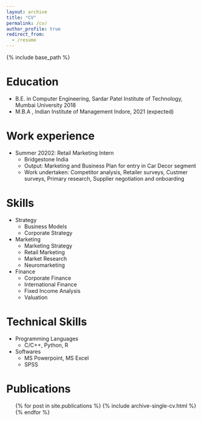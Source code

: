```yaml
---
layout: archive
title: "CV"
permalink: /cv/
author_profile: true
redirect_from:
  - /resume
---
```


{% include base_path %}

Education
======
* B.E. in Computer Engineering, Sardar Patel Institute of Technology, Mumbai University 2018
* M.B.A , Indian Institute of Management Indore, 2021 (expected)
<!--- * Ph.D in Version Control Theory, GitHub University, 2018 (expected) --->

Work experience
======
* Summer 20202: Retail Marketing Intern
  * Bridgestone India
  * Output: Marketing and Business Plan for entry in Car Decor segment
  * Work undertaken: Competitor analysis, Retailer surveys, Custmer surveys, Primary research, Supplier negotiation and onboarding
  <!---* Supervisor: Professor Git --->

  
Skills
======
* Strategy
  * Business Models
  * Corporate Strategy
* Marketing
  * Marketing Strategy
  * Retail Marketing
  * Market Research
  * Neuromarketing
* Finance
  * Corporate Finance
  * International Finance
  * Fixed Income Analysis
  * Valuation

Technical Skills
======
* Programming Languages
  * C/C++, Python, R
* Softwares
  * MS Powerpoint, MS Excel
  * SPSS

Publications
======
  <ul>{% for post in site.publications %}
    {% include archive-single-cv.html %}
  {% endfor %}</ul>


<!---# Talks --->

<!--- ====== --->
 
<!--- <ul>{% for post in site.talks %} --->
 
<!---   {% include archive-single-talk-cv.html %} --->
 
<!--- {% endfor %}</ul> --->
 
 

<!---# Teaching --->

<!--- # ====== --->
 
<!--- # <ul>{% for post in site.teaching %} --->
 
<!--- #   {% include archive-single-cv.html %} --->
 
<!--- # {% endfor %}</ul> --->
  

<!--- # Service and leadership --->

<!--- # ====== --->

<!--- # * Currently signed in to 43 different slack teams --->


